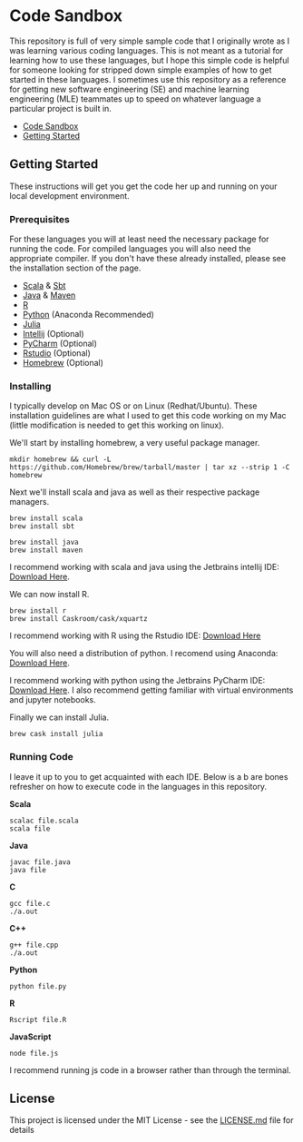 # Code Sandbox

This repository is full of very simple sample code that I originally wrote as I was learning various coding languages. This is not meant as a tutorial for learning how to use these languages, but I hope this simple code is helpful for someone looking for stripped down simple examples of how to get started in these languages. I sometimes use this repository as a reference for getting new software engineering (SE) and machine learning engineering (MLE) teammates up to speed on whatever language a particular project is built in.

<!-- TOC -->

- [Code Sandbox](#code-sandbox)
- [Getting Started](#getting-started)

<!-- /TOC -->

## Getting Started

These instructions will get you get the code her up and running on your local development environment.

### Prerequisites

For these languages you will at least need the necessary package for running the code. For compiled languages you will also need the appropriate compiler. If you don't have these already installed, please see the installation section of the page.

* [Scala](https://www.scala-lang.org/) & [Sbt](https://www.scala-sbt.org/)
* [Java](https://www.java.com/en/) & [Maven](https://maven.apache.org/)
* [R](https://www.r-project.org/)
* [Python](https://www.anaconda.com/download/#macos) (Anaconda Recommended)
* [Julia](https://julialang.org/)
* [Intellij](https://www.jetbrains.com/idea/) (Optional)
* [PyCharm](https://www.jetbrains.com/pycharm/) (Optional)
* [Rstudio](https://www.rstudio.com/) (Optional)
* [Homebrew](https://brew.sh/) (Optional)

### Installing

I typically develop on Mac OS or on Linux (Redhat/Ubuntu). These installation guidelines are what I used to get this code working on my Mac (little modification is needed to get this working on linux).

We'll start by installing homebrew, a very useful package manager.

```
mkdir homebrew && curl -L https://github.com/Homebrew/brew/tarball/master | tar xz --strip 1 -C homebrew
```

Next we'll install scala and java as well as their respective package managers.

```
brew install scala
brew install sbt

brew install java
brew install maven
```

I recommend working with scala and java using the Jetbrains intellij IDE: [Download Here](https://www.jetbrains.com/idea/).

We can now install R.

```
brew install r
brew install Caskroom/cask/xquartz
```

I recommend working with R using the Rstudio IDE: [Download Here](https://www.rstudio.com/)

You will also need a distribution of python. I recomend using Anaconda: [Download Here](https://www.anaconda.com/download/#macos).

I recommend working with python using the Jetbrains PyCharm IDE: [Download Here](https://www.jetbrains.com/pycharm/). I also recommend getting familiar with virtual environments and jupyter notebooks.

Finally we can install Julia.

```
brew cask install julia
```

### Running Code

I leave it up to you to get acquainted with each IDE. Below is a b are bones refresher on how to execute code in the languages in this repository.

**Scala**
```
scalac file.scala
scala file
```

**Java**
```
javac file.java
java file
```

**C**
```
gcc file.c
./a.out
```

**C++**
```
g++ file.cpp
./a.out
```

**Python**
```
python file.py
```

**R**
```
Rscript file.R
```

**JavaScript**
```
node file.js
```
I recommend running js code in a browser rather than through the terminal.

## License

This project is licensed under the MIT License - see the [LICENSE.md](LICENSE.md) file for details
